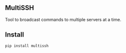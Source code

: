 ## MultiSSH
Tool to broadcast commands to multiple servers at a time.

## Install
`pip install multissh`